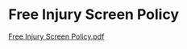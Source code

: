 # Free Injury Screen Policy

[Free Injury Screen Policy.pdf](Free%20Injury%20Screen%20Policy%20b854633f77eb46de8ba9bc622ccad68e/Free_Injury_Screen_Policy.pdf)